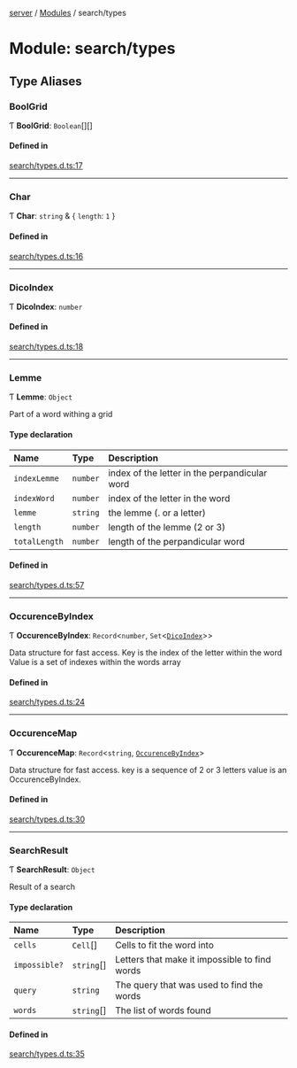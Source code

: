 [server](../README.md) / [Modules](../modules.md) / search/types

# Module: search/types

## Type Aliases

### BoolGrid

Ƭ **BoolGrid**: `Boolean`[][]

#### Defined in

[search/types.d.ts:17](https://github.com/Leo-Nicolle/mots-fleches/blob/9fcaad3/server/lib/search/types.d.ts#L17)

___

### Char

Ƭ **Char**: `string` & { `length`: ``1``  }

#### Defined in

[search/types.d.ts:16](https://github.com/Leo-Nicolle/mots-fleches/blob/9fcaad3/server/lib/search/types.d.ts#L16)

___

### DicoIndex

Ƭ **DicoIndex**: `number`

#### Defined in

[search/types.d.ts:18](https://github.com/Leo-Nicolle/mots-fleches/blob/9fcaad3/server/lib/search/types.d.ts#L18)

___

### Lemme

Ƭ **Lemme**: `Object`

Part of a word withing a grid

#### Type declaration

| Name | Type | Description |
| :------ | :------ | :------ |
| `indexLemme` | `number` | index of the letter in the perpandicular word |
| `indexWord` | `number` | index of the letter in the word |
| `lemme` | `string` | the lemme (. or a letter) |
| `length` | `number` | length of the lemme (2 or 3) |
| `totalLength` | `number` | length of the perpandicular word |

#### Defined in

[search/types.d.ts:57](https://github.com/Leo-Nicolle/mots-fleches/blob/9fcaad3/server/lib/search/types.d.ts#L57)

___

### OccurenceByIndex

Ƭ **OccurenceByIndex**: `Record`<`number`, `Set`<[`DicoIndex`](search_types.md#dicoindex)\>\>

Data structure for fast access.
Key is the index of the letter within the word
Value is a set of indexes within the words array

#### Defined in

[search/types.d.ts:24](https://github.com/Leo-Nicolle/mots-fleches/blob/9fcaad3/server/lib/search/types.d.ts#L24)

___

### OccurenceMap

Ƭ **OccurenceMap**: `Record`<`string`, [`OccurenceByIndex`](search_types.md#occurencebyindex)\>

Data structure for fast access.
key is a sequence of 2 or 3 letters
value is an OccurenceByIndex.

#### Defined in

[search/types.d.ts:30](https://github.com/Leo-Nicolle/mots-fleches/blob/9fcaad3/server/lib/search/types.d.ts#L30)

___

### SearchResult

Ƭ **SearchResult**: `Object`

Result of a search

#### Type declaration

| Name | Type | Description |
| :------ | :------ | :------ |
| `cells` | `Cell`[] | Cells to fit the word into |
| `impossible?` | `string`[] | Letters that make it impossible to find words |
| `query` | `string` | The query that was used to find the words |
| `words` | `string`[] | The list of words found |

#### Defined in

[search/types.d.ts:35](https://github.com/Leo-Nicolle/mots-fleches/blob/9fcaad3/server/lib/search/types.d.ts#L35)
